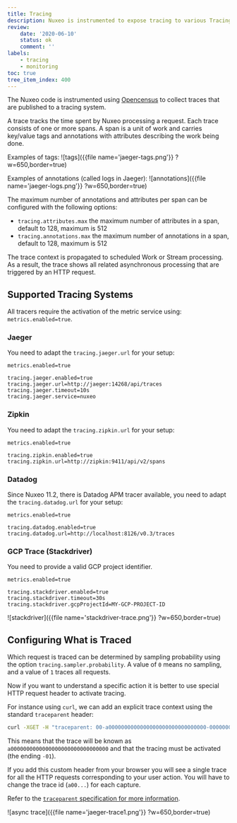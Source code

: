 ```yaml
---
title: Tracing
description: Nuxeo is instrumented to expose tracing to various Tracing systems.
review:
    date: '2020-06-10'
    status: ok
    comment: ''
labels:
    - tracing
    - monitoring
toc: true
tree_item_index: 400
---
```


The Nuxeo code is instrumented using [Opencensus](https://opencensus.io) to collect traces
that are published to a tracing system.

A trace tracks the time spent by Nuxeo processing a request. Each trace consists of one or more spans.
A span is a unit of work and carries key/value tags and annotations with attributes describing the work being done.

Examples of tags:
![tags]({{file name='jaeger-tags.png'}} ?w=650,border=true)

Examples of annotations (called logs in Jaeger):
![annotations]({{file name='jaeger-logs.png'}} ?w=650,border=true)

The maximum number of annotations and attributes per span can be configured with the following options:
- `tracing.attributes.max` the maximum number of attributes in a span, default to 128, maximum is 512
- `tracing.annotations.max` the maximum number of annotations in a span, default to 128, maximum is 512

The trace context is propagated to scheduled Work or Stream processing.
As a result, the trace shows all related asynchronous processing that are triggered by an HTTP request.

## Supported Tracing Systems

All tracers require the activation of the metric service using:
`metrics.enabled=true`.

### Jaeger

You need to adapt the `tracing.jaeger.url` for your setup:
```
metrics.enabled=true

tracing.jaeger.enabled=true
tracing.jaeger.url=http://jaeger:14268/api/traces
tracing.jaeger.timeout=10s
tracing.jaeger.service=nuxeo
```

### Zipkin

You need to adapt the `tracing.zipkin.url` for your setup:
```
metrics.enabled=true

tracing.zipkin.enabled=true
tracing.zipkin.url=http://zipkin:9411/api/v2/spans
```

### Datadog

Since Nuxeo 11.2, there is Datadog APM tracer available, you need to adapt the `tracing.datadog.url` for your setup:
```
metrics.enabled=true

tracing.datadog.enabled=true
tracing.datadog.url=http://localhost:8126/v0.3/traces
```

### GCP Trace (Stackdriver)

You need to provide a valid GCP project identifier.

 ```
metrics.enabled=true

tracing.stackdriver.enabled=true
tracing.stackdriver.timeout=30s
tracing.stackdriver.gcpProjectId=MY-GCP-PROJECT-ID
 ```

![stackdriver]({{file name='stackdriver-trace.png'}} ?w=650,border=true)

## Configuring What is Traced

Which request is traced can be determined by sampling probability using the option `tracing.sampler.probability`.
A value of `0` means no sampling, and a value of `1` traces all requests.

Now if you want to understand a specific action it is better to use special HTTP request header to activate tracing.

For instance using `curl`, we can add an explicit trace context using the standard `traceparent` header:

```bash
curl -XGET -H "traceparent: 00-a0000000000000000000000000000000-0000000000000001-01" "http://localhost:8080/nuxeo/site/api/v1/path/default-domain/workspaces" -u Administrator:Administrator
```

This means that the trace will be known as `a0000000000000000000000000000000` and that the tracing must be activated (the ending `-01`).

If you add this custom header from your browser you will see a single trace for all the HTTP requests corresponding to your user action.
You will have to change the trace id (`a00...`) for each capture.

Refer to the [`traceparent` specification for more information](https://github.com/w3c/trace-context/blob/master/spec/20-http_request_header_format.md).

![async trace]({{file name='jaeger-trace1.png'}} ?w=650,border=true)
